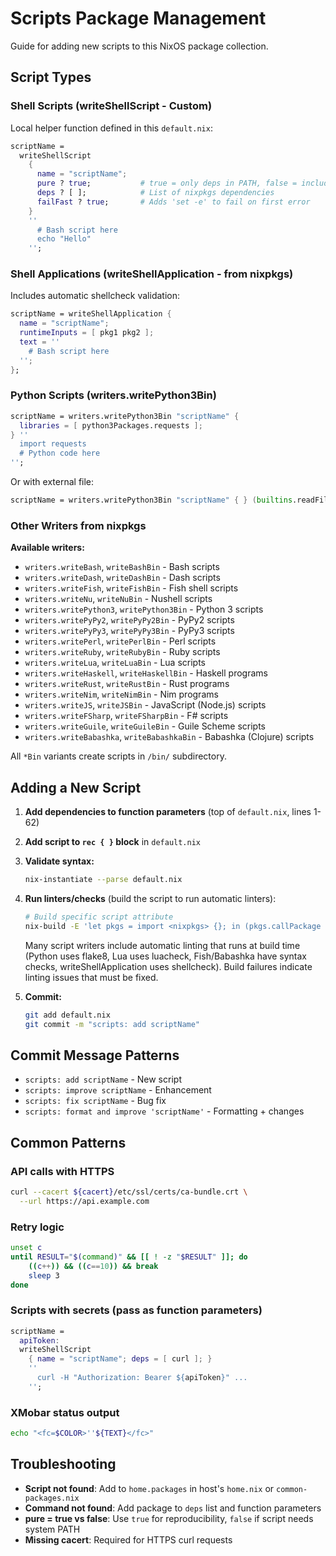 # Scripts Package Management

Guide for adding new scripts to this NixOS package collection.

## Script Types

### Shell Scripts (writeShellScript - Custom)
Local helper function defined in this `default.nix`:
```nix
scriptName =
  writeShellScript
    {
      name = "scriptName";
      pure ? true;           # true = only deps in PATH, false = includes system PATH
      deps ? [ ];            # List of nixpkgs dependencies
      failFast ? true;       # Adds 'set -e' to fail on first error
    }
    ''
      # Bash script here
      echo "Hello"
    '';
```

### Shell Applications (writeShellApplication - from nixpkgs)
Includes automatic shellcheck validation:
```nix
scriptName = writeShellApplication {
  name = "scriptName";
  runtimeInputs = [ pkg1 pkg2 ];
  text = ''
    # Bash script here
  '';
};
```

### Python Scripts (writers.writePython3Bin)
```nix
scriptName = writers.writePython3Bin "scriptName" {
  libraries = [ python3Packages.requests ];
} ''
  import requests
  # Python code here
'';
```

Or with external file:
```nix
scriptName = writers.writePython3Bin "scriptName" { } (builtins.readFile ./scriptName.py);
```

### Other Writers from nixpkgs

**Available writers:**
- `writers.writeBash`, `writeBashBin` - Bash scripts
- `writers.writeDash`, `writeDashBin` - Dash scripts
- `writers.writeFish`, `writeFishBin` - Fish shell scripts
- `writers.writeNu`, `writeNuBin` - Nushell scripts
- `writers.writePython3`, `writePython3Bin` - Python 3 scripts
- `writers.writePyPy2`, `writePyPy2Bin` - PyPy2 scripts
- `writers.writePyPy3`, `writePyPy3Bin` - PyPy3 scripts
- `writers.writePerl`, `writePerlBin` - Perl scripts
- `writers.writeRuby`, `writeRubyBin` - Ruby scripts
- `writers.writeLua`, `writeLuaBin` - Lua scripts
- `writers.writeHaskell`, `writeHaskellBin` - Haskell programs
- `writers.writeRust`, `writeRustBin` - Rust programs
- `writers.writeNim`, `writeNimBin` - Nim programs
- `writers.writeJS`, `writeJSBin` - JavaScript (Node.js) scripts
- `writers.writeFSharp`, `writeFSharpBin` - F# scripts
- `writers.writeGuile`, `writeGuileBin` - Guile Scheme scripts
- `writers.writeBabashka`, `writeBabashkaBin` - Babashka (Clojure) scripts

All `*Bin` variants create scripts in `/bin/` subdirectory.

## Adding a New Script

1. **Add dependencies to function parameters** (top of `default.nix`, lines 1-62)

2. **Add script to `rec { }` block** in `default.nix`

3. **Validate syntax:**
   ```bash
   nix-instantiate --parse default.nix
   ```

4. **Run linters/checks** (build the script to run automatic linters):
   ```bash
   # Build specific script attribute
   nix-build -E 'let pkgs = import <nixpkgs> {}; in (pkgs.callPackage ./default.nix { markus-wallpapers = "dummy"; })' -A scriptName
   ```
   Many script writers include automatic linting that runs at build time (Python uses flake8, Lua uses luacheck, Fish/Babashka have syntax checks, writeShellApplication uses shellcheck). Build failures indicate linting issues that must be fixed.

5. **Commit:**
   ```bash
   git add default.nix
   git commit -m "scripts: add scriptName"
   ```

## Commit Message Patterns

- `scripts: add scriptName` - New script
- `scripts: improve scriptName` - Enhancement
- `scripts: fix scriptName` - Bug fix
- `scripts: format and improve 'scriptName'` - Formatting + changes

## Common Patterns

### API calls with HTTPS
```bash
curl --cacert ${cacert}/etc/ssl/certs/ca-bundle.crt \
  --url https://api.example.com
```

### Retry logic
```bash
unset c
until RESULT="$(command)" && [[ ! -z "$RESULT" ]]; do
    ((c++)) && ((c==10)) && break
    sleep 3
done
```

### Scripts with secrets (pass as function parameters)
```nix
scriptName =
  apiToken:
  writeShellScript
    { name = "scriptName"; deps = [ curl ]; }
    ''
      curl -H "Authorization: Bearer ${apiToken}" ...
    '';
```

### XMobar status output
```bash
echo "<fc=$COLOR>''${TEXT}</fc>"
```

## Troubleshooting

- **Script not found**: Add to `home.packages` in host's `home.nix` or `common-packages.nix`
- **Command not found**: Add package to `deps` list and function parameters
- **pure = true vs false**: Use `true` for reproducibility, `false` if script needs system PATH
- **Missing cacert**: Required for HTTPS curl requests
